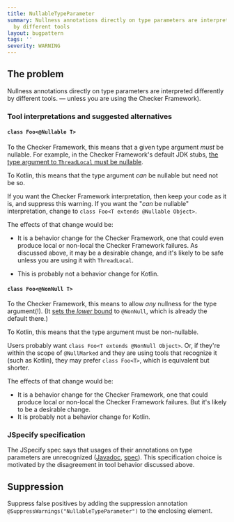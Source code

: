 ```yaml
---
title: NullableTypeParameter
summary: Nullness annotations directly on type parameters are interpreted differently
  by different tools
layout: bugpattern
tags: ''
severity: WARNING
---
```


<!--
*** AUTO-GENERATED, DO NOT MODIFY ***
To make changes, edit the @BugPattern annotation or the explanation in docs/bugpattern.
-->


## The problem
Nullness annotations directly on type parameters are interpreted differently by
different tools.
— unless you are using the Checker Framework).

### Tool interpretations and suggested alternatives

#### `class Foo<@Nullable T>`

To the Checker Framework, this means that a given type argument *must* be
nullable. For example, in the Checker Framework's default JDK stubs,
[the type argument to `ThreadLocal` must be nullable](https://github.com/typetools/jdk/blob/1973fa0811588dd0bb025fdc99345cdb887b3b52/src/java.base/share/classes/java/lang/ThreadLocal.java#L84-L91).

To Kotlin, this means that the type argument *can* be nullable but need not be
so.

If you want the Checker Framework interpretation, then keep your code as it is,
and suppress this warning. If you want the "*can* be nullable" interpretation,
change to `class Foo<T extends @Nullable Object>`.

The effects of that change would be:

-   It is a behavior change for the Checker Framework, one that could even
    produce local or non-local the Checker Framework failures. As discussed
    above, it may be a desirable change, and it's likely to be safe unless you
    are using it with `ThreadLocal`.

-   This is probably not a behavior change for Kotlin.

#### `class Foo<@NonNull T>`

To the Checker Framework, this means to allow *any* nullness for the type
argument(!). (It
[sets the *lower* bound](https://checkerframework.org/manual/#generics-bounds-syntax)
to `@NonNull`, which is already the default there.)

To Kotlin, this means that the type argument must be non-nullable.

Users probably want `class Foo<T extends @NonNull Object>`. Or, if they're
within the scope of `@NullMarked` and they are using tools that recognize it
(such as Kotlin), they may prefer `class Foo<T>`, which is equivalent but
shorter.

The effects of that change would be:

*   It is a behavior change for the Checker Framework, one that could produce
    local or non-local the Checker Framework failures. But it's likely to be a
    desirable change.
*   It is probably not a behavior change for Kotlin.

### JSpecify specification

The JSpecify spec says that usages of their annotations on type parameters are
unrecognized
([Javadoc](https://jspecify.dev/docs/api/org/jspecify/annotations/Nullable.html#applicability),
[spec](https://jspecify.dev/docs/spec/#recognized-locations-for-type-use-annotations)).
This specification choice is motivated by the disagreement in tool behavior
discussed above.

## Suppression
Suppress false positives by adding the suppression annotation `@SuppressWarnings("NullableTypeParameter")` to the enclosing element.
